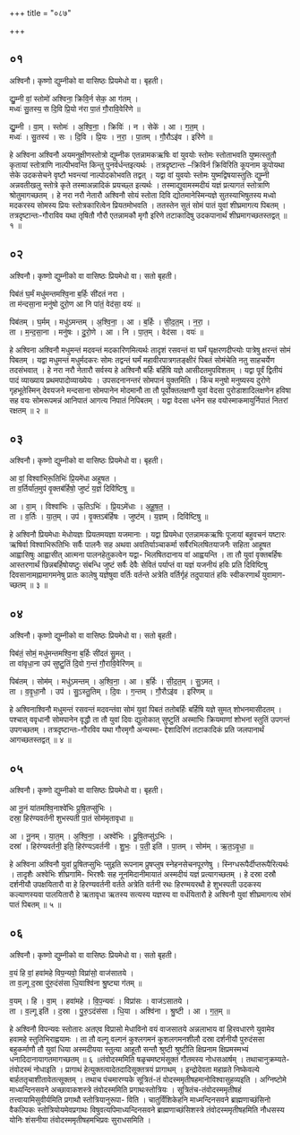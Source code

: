 +++
title = "०८७"

+++


## ०१
अश्विनौ। कृष्णो द्युम्नीको वा वासिष्ठः प्रियमेधो वा। बृहती।

द्यु॒म्नी वां॒ स्तोमो॑ अश्विना॒ क्रिवि॒र्न सेक॒ आ ग॑तम् ।  
मध्वः॑ सु॒तस्य॒ स दि॒वि प्रि॒यो न॑रा पा॒तं गौ॒रावि॒वेरि॑णे ॥

द्यु॒म्नी । वा॒म् । स्तोमः॑ । अ॒श्वि॒ना॒ । क्रिविः॑ । न । सेके॑ । आ । ग॒त॒म् ।  
मध्वः॑ । सु॒तस्य॑ । सः । दि॒वि । प्रि॒यः । न॒रा॒ । पा॒तम् । गौ॒रौऽइ॑व । इरि॑णे ॥

हे अश्विना अश्विनौ अयमनुक्षीणस्तोत्रो द्युम्नीक एतन्नामकऋषिः वां युवयोः स्तोमः स्तोताभवति युष्मत्स्तुतौ कृतायां स्तोत्राणि नाल्पीभवन्ति किन्तु पुनर्वर्धन्तइत्यर्थः । तत्रदृष्टान्तः –क्रिविर्न क्रिविरिति कूपनाम कूपोयथा सेके उदकसेचने वृष्टौ भवन्त्यां नाल्पोदकोभवति तद्वत् । यद्वा वां युवयोः स्तोमः युष्मद्विषयास्तुतिः द्युम्नी अन्नवतीखलु स्तोत्रे कृते तस्माअन्नादिकं प्रयच्छ्त इत्यर्थः । तस्माद्युवामस्मदीयं यज्ञं प्रत्यागतं स्तोत्राणि श्रोतुमागच्छतम् । हे नरा नरौ नेतारौ अश्विनौ सोयं स्तोता दिवि द्योतमानेस्मिन्यज्ञे सुतस्याभिषुतस्य मध्वो मदकरस्य सोमस्य प्रियः स्तोत्रकारित्वेन प्रियतमोभवति । ततस्तेन सुतं सोमं पातं युवां शीघ्रमागत्य पिबतम् । तत्रदृष्टान्तः-गौराविव यथा तृषितौ गौरौ एतन्नामकौ मृगौ इरिणे तटाकादिषु उदकपानार्थं शीघ्रमागच्छतस्तद्वत् ॥ १ ॥

## ०२
अश्विनौ। कृष्णो द्युम्नीको वा वासिष्ठः प्रियमेधो वा। सतो बृहती।

पिब॑तं घ॒र्मं मधु॑मन्तमश्वि॒ना ब॒र्हिः सी॑दतं नरा ।  
ता म॑न्दसा॒ना मनु॑षो दुरो॒ण आ नि पा॑तं॒ वेद॑सा॒ वयः॑ ॥

पिब॑तम् । घ॒र्मम् । मधु॑ऽमन्तम् । अ॒श्वि॒ना॒ । आ । ब॒र्हिः । सी॒द॒त॒म् । न॒रा॒ ।  
ता । म॒न्द॒सा॒ना । मनु॑षः । दु॒रो॒णे । आ । नि । पा॒त॒म् । वेद॑सा । वयः॑ ॥

हे अश्विना अश्विनौ मधुमन्तं मदवन्तं मदकारिणमित्यर्थः तादृशं रसवन्तं वा घर्मं घृक्षरणदीप्त्योः पात्रेषु क्षरन्तं सोमं पिबतम् । यद्वा मधुमन्तं मधुर्मदकरः सोमः तद्वन्तं घर्मं महावीरपात्रगतङ्क्षीरं पिबतं सोमंचेति नतु साहचर्येण तदसंभवात् । हे नरा नरौ नेतारौ सर्वस्य हे अश्विनौ बर्हिः बर्हिषि यज्ञे आसीदतमुपविशतम् । यद्वा पूर्वं द्वितीयं पादं व्याख्याय प्रथमपादोव्याख्येयः । उपसदनानन्तरं सोमपानं युक्तमिति । किंच मनुषो मनुष्यस्य दुरोणे गृहभूतेस्मिन् देवयजने मन्दसाना सोमपानेन मोदमानौ ता तौ पूर्वोक्तलक्षणौ युवां वेदसा पुरोडाशादिलक्षणेन हविषा सह वयः सोमरूपमन्नं आनिपातं आगत्य निपातं निपिबतम् । यद्वा वेदसा धनेन सह वयोस्माकमायुर्निपातं नितरां रक्षतम् ॥ २ ॥

## ०३
अश्विनौ। कृष्णो द्युम्नीको वा वासिष्ठः प्रियमेधो वा। बृहती।

आ वां॒ विश्वा॑भिरू॒तिभिः॑ प्रि॒यमे॑धा अहूषत ।  
ता व॒र्तिर्या॑त॒मुप॑ वृ॒क्तब॑र्हिषो॒ जुष्टं॑ य॒ज्ञं दिवि॑ष्टिषु ॥

आ । वा॒म् । विश्वा॑भिः । ऊ॒तिऽभिः॑ । प्रि॒यऽमे॑धाः । अ॒हू॒ष॒त॒ ।  
ता । व॒र्तिः । या॒त॒म् । उप॑ । वृ॒क्तऽब॑र्हिषः । जुष्ट॑म् । य॒ज्ञम् । दिवि॑ष्टिषु ॥

हे अश्विनौ प्रियमेधाः मेधोयज्ञः प्रियतमयज्ञा यजमानाः । यद्वा प्रियमेधा एतन्नामकऋषिः पूजायां बहुवचनं यष्टारः ऋषिर्वा विश्वाभिरूतिभिः सर्वैः पालनैः सह अथवा अवतिर्याञ्चाकर्मा सर्वैरभिलषितयाजनैः सहिता आहूषत आह्वासिषुः आह्वासीत् आत्मना पालनहेतुकत्वेन यद्वा- भिलषितदानाय वां आह्वयन्ति । ता तौ युवां वृक्तबर्हिषः आस्तरणार्थं छिन्नबर्हिषोयष्टुः संबन्धि जुष्टं सर्वैः देवैः सेवितं पर्याप्तं वा यज्ञं यजनीयं हविः प्रति दिविष्टिषु दिवसानामह्नामागमनेषु प्रातः कालेषु यज्ञेषुवा वर्तिः वर्तन्ते अत्रेति वर्तिर्गृहं तदुपायातं हविः स्वीकरणार्थं युवामाग- च्छतम् ॥ ३ ॥

## ०४
अश्विनौ। कृष्णो द्युम्नीको वा वासिष्ठः प्रियमेधो वा। सतो बृहती।

पिब॑तं॒ सोमं॒ मधु॑मन्तमश्वि॒ना ब॒र्हिः सी॑दतं सु॒मत् ।  
ता वा॑वृधा॒ना उप॑ सुष्टु॒तिं दि॒वो ग॒न्तं गौ॒रावि॒वेरि॑णम् ॥

पिब॑तम् । सोम॑म् । मधु॑ऽमन्तम् । अ॒श्वि॒ना॒ । आ । ब॒र्हिः । सी॒द॒त॒म् । सु॒ऽमत् ।  
ता । व॒वृ॒धा॒नौ । उप॑ । सु॒ऽस्तु॒तिम् । दि॒वः । ग॒न्तम् । गौ॒रौऽइ॑व । इरि॑णम् ॥

हे अश्विनाश्विनौ मधुमन्तं रसवन्तं मदवन्तंवा सोमं युवां पिबतं ततोबर्हिः बर्हिषि यज्ञे सुमत् शोभनमासीदतम् । पश्चात् ववृधानौ सोमपानेन वृद्धौ ता तौ युवां दिवः द्युलोकात् सुष्टुतिं अस्माभिः क्रियमाणां शोभनां स्तुतिं उपगन्तं उपगच्छतम् । तत्रदृष्टान्तः-गौरविव यथा गौरमृगौ अन्यस्मा- द्देशादिरिणं तटाकादिकं प्रति जलपानार्थं आगच्छतस्तद्वत् ॥ ४ ॥

## ०५
अश्विनौ। कृष्णो द्युम्नीको वा वासिष्ठः प्रियमेधो वा। बृहती।

आ नू॒नं या॑तमश्वि॒नाश्वे॑भिः प्रुषि॒तप्सु॑भिः ।  
दस्रा॒ हिर॑ण्यवर्तनी शुभस्पती पा॒तं सोम॑मृतावृधा ॥

आ । नू॒नम् । या॒त॒म् । अ॒श्वि॒ना॒ । अश्वे॑भिः । प्रु॒षि॒तप्सु॑ऽभिः ।  
दस्रा॑ । हिर॑ण्यवर्तनी॒ इति॒ हिर॑ण्यऽवर्तनी । शु॒भः॒ । प॒ती॒ इति॑ । पा॒तम् । सोम॑म् । ऋ॒त॒ऽवृ॒धा॒ ॥

हे अश्विना अश्विनौ युवां प्रुषितप्सुभिः प्सुइति रूपनाम प्रुषप्लुष स्नेहनसेचनपूरणेषु । स्निग्धरूपैर्दीप्तरूपैरित्यर्थः । तादृशैः अश्वेभिः शीघ्रगामि- भिरश्वैः सह नूनमिदानीमायातं अस्मदीयं यज्ञं प्रत्यागच्छतम् । हे दस्रा दस्रौ दर्शनीयौ उपक्षयितारौ वा हे हिरण्यवर्तनी वर्तते अत्रेति वर्तनी रथः हिरण्मयरथौ हे शुभस्पती उदकस्य कल्याणस्यवा पालयितारौ हे ऋतावृधा ऋतस्य सत्यस्य यज्ञस्य वा वर्धयितारौ हे अश्विनौ युवां शीघ्रमागत्य सोमं पातं पिबतम् ॥ ५ ॥

## ०६
अश्विनौ। कृष्णो द्युम्नीको वा वासिष्ठः प्रियमेधो वा। सतो बृहती।

व॒यं हि वां॒ हवा॑महे विप॒न्यवो॒ विप्रा॑सो॒ वाज॑सातये ।  
ता व॒ल्गू द॒स्रा पु॑रु॒दंस॑सा धि॒याश्वि॑ना श्रु॒ष्ट्या ग॑तम् ॥

व॒यम् । हि । वा॒म् । हवा॑महे । वि॒प॒न्यवः॑ । विप्रा॑सः । वाज॑ऽसातये ।  
ता । व॒ल्गू इति॑ । द॒स्रा । पु॒रु॒ऽदंस॑सा । धि॒या । अश्वि॑ना । श्रु॒ष्टी । आ । ग॒त॒म् ॥

हे अश्विनौ विपन्यवः स्तोतारः अतएव विप्रासो मेधाविनो वयं वाजसातये अन्नलाभाय वां हिरवधारणे युवामेव हवामहे स्तुतिभिराह्वयामः । ता तौ वल्गू वल्गनं कुश्लगमनं कुशलगमनशीलौ दस्रा दर्शनीयौ पुरुदंससा बहुकर्माणौ तौ युवां धिया अस्मदीयया स्तुत्या आहूतौ सन्तौ श्रुष्टी श्रुष्टीति क्षिप्रनाम क्षिप्रमस्मभ्यं धनादिदानायागतमागच्छतम् ॥ ६ ॥तंवोदस्ममिति षळृचमष्टमंसूक्तं गौतमस्य नोधसआर्षम् । तथाचानुक्रम्यते-तंवोदस्मं नोधाइति । प्रागाथं हेत्युक्तत्वादेतदादिसूक्तत्रयं प्रागाथम् । इन्द्रोदेवता महाव्रते निष्केवल्ये बार्हततृचाशीतावेतत्सूक्तम् । तथाच पंचमारण्यके सूत्रितं-तं वोदस्ममृतीषहमानोविश्वासुहव्यइति । अग्निष्टोमे माध्यन्दिनसवने अच्छावाकशस्त्रे तंवोदस्ममिति प्रगाथःस्तोत्रियः । सूत्रितंच-तंवोदस्ममृतीषहं तत्त्वायामिसुवीर्यमिति प्रगाथौ स्तोत्रियानुरूपा- विति । चातुर्विंशिकेहनि माध्मन्दिनसवने ब्राह्मणाच्छंसिनो वैकल्पिकः स्तोत्रियोयमेवप्रगाथः विषुवत्यपिमाध्यन्दिनसवने ब्राह्मणाच्छंसिशस्त्रे तंवोदस्ममृतीषहमिति नौधसस्य योनिः शंसनीया तंवोदस्ममृतीषहमभिप्रवः सुराधसमिति ।